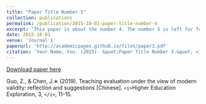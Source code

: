 ```yaml
---
title: "Paper Title Number 5"
collection: publications
permalink: /publication/2015-10-01-paper-title-number-4
excerpt: 'This paper is about the number 4. The number 5 is left for future work.'
date: 2015-10-01
venue: 'Journal 1'
paperurl: 'http://academicpages.github.io/files/paper3.pdf'
citation: 'Your Name, You. (2015). &quot;Paper Title Number 3.&quot; <i>Journal 1</i>. 1(3).'
---
```

[Download paper here](http://academicpages.github.io/files/paper3.pdf)

Guo, Z., & Chen, J.∗ (2019). Teaching evaluation under the view of modern validity: reflection and suggestions [Chinese].  `<i>`Higher Education Exploration, 3, `</i>`, 11-15.
